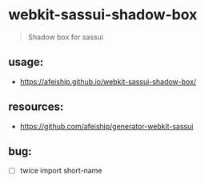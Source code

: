 # webkit-sassui-shadow-box
> Shadow box for sassui

## usage:
+ https://afeiship.github.io/webkit-sassui-shadow-box/

## resources:
+ https://github.com/afeiship/generator-webkit-sassui

## bug:
+ [ ] twice import short-name
